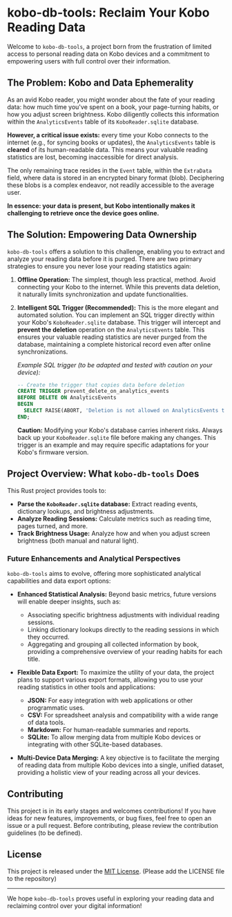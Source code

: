 # kobo-db-tools: Reclaim Your Kobo Reading Data

Welcome to `kobo-db-tools`, a project born from the frustration of limited access to personal reading data on Kobo devices and a commitment to empowering users with full control over their information.

## The Problem: Kobo and Data Ephemerality

As an avid Kobo reader, you might wonder about the fate of your reading data: how much time you've spent on a book, your page-turning habits, or how you adjust screen brightness. Kobo diligently collects this information within the `AnalyticsEvents` table of its `KoboReader.sqlite` database.

**However, a critical issue exists:** every time your Kobo connects to the internet (e.g., for syncing books or updates), the `AnalyticsEvents` table is **cleared** of its human-readable data. This means your valuable reading statistics are lost, becoming inaccessible for direct analysis.

The only remaining trace resides in the `Event` table, within the `ExtraData` field, where data is stored in an encrypted binary format (blob). Deciphering these blobs is a complex endeavor, not readily accessible to the average user.

**In essence: your data is present, but Kobo intentionally makes it challenging to retrieve once the device goes online.**

## The Solution: Empowering Data Ownership

`kobo-db-tools` offers a solution to this challenge, enabling you to extract and analyze your reading data before it is purged. There are two primary strategies to ensure you never lose your reading statistics again:

1.  **Offline Operation:** The simplest, though less practical, method. Avoid connecting your Kobo to the internet. While this prevents data deletion, it naturally limits synchronization and update functionalities.

2.  **Intelligent SQL Trigger (Recommended):** This is the more elegant and automated solution. You can implement an SQL trigger directly within your Kobo's `KoboReader.sqlite` database. This trigger will intercept and **prevent the deletion** operation on the `AnalyticsEvents` table. This ensures your valuable reading statistics are never purged from the database, maintaining a complete historical record even after online synchronizations.

    *Example SQL trigger (to be adapted and tested with caution on your device):*

    ```sql
    -- Create the trigger that copies data before deletion
    CREATE TRIGGER prevent_delete_on_analytics_events
    BEFORE DELETE ON AnalyticsEvents
    BEGIN
      SELECT RAISE(ABORT, 'Deletion is not allowed on AnalyticsEvents table');
    END;
    ```

    **Caution:** Modifying your Kobo's database carries inherent risks. Always back up your `KoboReader.sqlite` file before making any changes. This trigger is an example and may require specific adaptations for your Kobo's firmware version.

## Project Overview: What `kobo-db-tools` Does

This Rust project provides tools to:

*   **Parse the `KoboReader.sqlite` database:** Extract reading events, dictionary lookups, and brightness adjustments.
*   **Analyze Reading Sessions:** Calculate metrics such as reading time, pages turned, and more.
*   **Track Brightness Usage:** Analyze how and when you adjust screen brightness (both manual and natural light).

### Future Enhancements and Analytical Perspectives

`kobo-db-tools` aims to evolve, offering more sophisticated analytical capabilities and data export options:

*   **Enhanced Statistical Analysis:** Beyond basic metrics, future versions will enable deeper insights, such as:
    *   Associating specific brightness adjustments with individual reading sessions.
    *   Linking dictionary lookups directly to the reading sessions in which they occurred.
    *   Aggregating and grouping all collected information by book, providing a comprehensive overview of your reading habits for each title.

*   **Flexible Data Export:** To maximize the utility of your data, the project plans to support various export formats, allowing you to use your reading statistics in other tools and applications:
    *   **JSON:** For easy integration with web applications or other programmatic uses.
    *   **CSV:** For spreadsheet analysis and compatibility with a wide range of data tools.
    *   **Markdown:** For human-readable summaries and reports.
    *   **SQLite:** To allow merging data from multiple Kobo devices or integrating with other SQLite-based databases.

*   **Multi-Device Data Merging:** A key objective is to facilitate the merging of reading data from multiple Kobo devices into a single, unified dataset, providing a holistic view of your reading across all your devices.

## Contributing

This project is in its early stages and welcomes contributions! If you have ideas for new features, improvements, or bug fixes, feel free to open an issue or a pull request. Before contributing, please review the contribution guidelines (to be defined).

## License

This project is released under the [MIT License](LICENSE). (Please add the LICENSE file to the repository)

---

We hope `kobo-db-tools` proves useful in exploring your reading data and reclaiming control over your digital information!